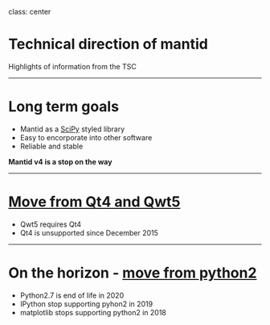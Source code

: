 class: center

# Technical direction of mantid

Highlights of information from the TSC

---

# Long term goals

* Mantid as a [SciPy](https://www.scipy.org/) styled library
* Easy to encorporate into other software
* Reliable and stable

**Mantid v4 is a stop on the way**

---

# [Move from Qt4 and Qwt5](/Project-Management/TechnicalSteeringCommittee/reports/MantidQt5.md)

* Qwt5 requires Qt4
* Qt4 is unsupported since December 2015

---

# On the horizon - [move from python2](/Project-Management/TechnicalSteeringCommittee/reports/MantidPython3.md)

* Python2.7 is end of life in 2020
* IPython stop supporting pyhon2 in 2019
* matplotlib stops supporting python2 in 2018
